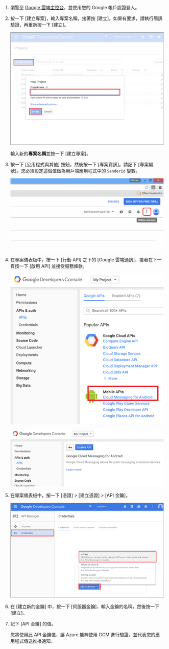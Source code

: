 
1. 瀏覽至 [Google 雲端主控台](https://console.developers.google.com/project)，並使用您的 Google 帳戶認證登入。 
 
2. 按一下 [建立專案]，輸入專案名稱，接著按 [建立]。如果有要求，請執行簡訊驗證，再重新按一下 [建立]。

   	![](./media/mobile-services-enable-google-cloud-messaging/mobile-services-google-new-project.png)

	 輸入新的**專案名稱**並按一下 [建立專案]。

3. 按一下 [公用程式與其他] 按鈕，然後按一下 [專案資訊]。請記下 [專案編號]。您必須設定這個值做為用戶端應用程式中的 `SenderId` 變數。

   	![](./media/mobile-services-enable-google-cloud-messaging/notification-hubs-utilities-and-more.png)


4. 在專案儀表板中，按一下 [行動 API] 之下的 [Google 雲端通訊]，接著在下一頁按一下 [啟用 API] 並接受服務條款。

	![啟用 GCM](./media/mobile-services-enable-google-cloud-messaging/enable-GCM.png)

	![啟用 GCM](./media/mobile-services-enable-google-cloud-messaging/enable-gcm-2.png)

5. 在專案儀表板中，按一下 [憑證] > [建立憑證] > [API 金鑰]。

   	![](./media/mobile-services-enable-google-cloud-messaging/mobile-services-google-create-server-key.png)

6. 在 [建立新的金鑰] 中，按一下 [伺服器金鑰]，輸入金鑰的名稱，然後按一下 [建立]。

7. 記下 [API 金鑰] 的值。

	您將使用此 API 金鑰值，讓 Azure 能夠使用 GCM 進行驗證，並代表您的應用程式傳送推播通知。

<!---HONumber=AcomDC_0608_2016-->